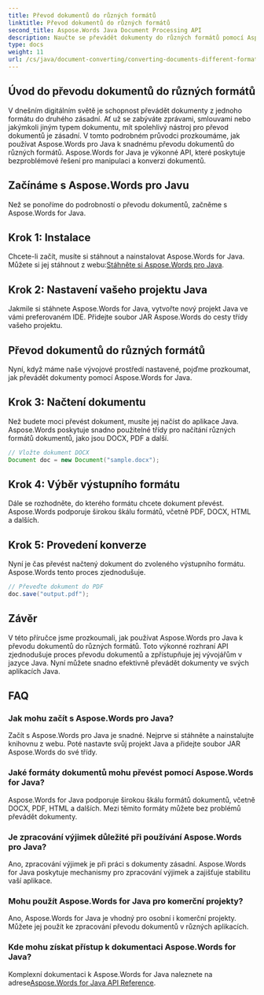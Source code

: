 ```yaml
---
title: Převod dokumentů do různých formátů
linktitle: Převod dokumentů do různých formátů
second_title: Aspose.Words Java Document Processing API
description: Naučte se převádět dokumenty do různých formátů pomocí Aspose.Words for Java. Podrobný průvodce pro efektivní převod dokumentů.
type: docs
weight: 11
url: /cs/java/document-converting/converting-documents-different-formats/
---
```


## Úvod do převodu dokumentů do různých formátů

V dnešním digitálním světě je schopnost převádět dokumenty z jednoho formátu do druhého zásadní. Ať už se zabýváte zprávami, smlouvami nebo jakýmkoli jiným typem dokumentu, mít spolehlivý nástroj pro převod dokumentů je zásadní. V tomto podrobném průvodci prozkoumáme, jak používat Aspose.Words pro Java k snadnému převodu dokumentů do různých formátů. Aspose.Words for Java je výkonné API, které poskytuje bezproblémové řešení pro manipulaci a konverzi dokumentů.

## Začínáme s Aspose.Words pro Javu

Než se ponoříme do podrobností o převodu dokumentů, začněme s Aspose.Words for Java.

## Krok 1: Instalace

 Chcete-li začít, musíte si stáhnout a nainstalovat Aspose.Words for Java. Můžete si jej stáhnout z webu:[Stáhněte si Aspose.Words pro Java](https://releases.aspose.com/words/java/).

## Krok 2: Nastavení vašeho projektu Java

Jakmile si stáhnete Aspose.Words for Java, vytvořte nový projekt Java ve vámi preferovaném IDE. Přidejte soubor JAR Aspose.Words do cesty třídy vašeho projektu.

## Převod dokumentů do různých formátů

Nyní, když máme naše vývojové prostředí nastavené, pojďme prozkoumat, jak převádět dokumenty pomocí Aspose.Words for Java.

## Krok 3: Načtení dokumentu

Než budete moci převést dokument, musíte jej načíst do aplikace Java. Aspose.Words poskytuje snadno použitelné třídy pro načítání různých formátů dokumentů, jako jsou DOCX, PDF a další.

```java
// Vložte dokument DOCX
Document doc = new Document("sample.docx");
```

## Krok 4: Výběr výstupního formátu

Dále se rozhodněte, do kterého formátu chcete dokument převést. Aspose.Words podporuje širokou škálu formátů, včetně PDF, DOCX, HTML a dalších.

## Krok 5: Provedení konverze

Nyní je čas převést načtený dokument do zvoleného výstupního formátu. Aspose.Words tento proces zjednodušuje.

```java
// Převeďte dokument do PDF
doc.save("output.pdf");
```

## Závěr

V této příručce jsme prozkoumali, jak používat Aspose.Words pro Java k převodu dokumentů do různých formátů. Toto výkonné rozhraní API zjednodušuje proces převodu dokumentů a zpřístupňuje jej vývojářům v jazyce Java. Nyní můžete snadno efektivně převádět dokumenty ve svých aplikacích Java.

## FAQ

### Jak mohu začít s Aspose.Words pro Java?

Začít s Aspose.Words pro Java je snadné. Nejprve si stáhněte a nainstalujte knihovnu z webu. Poté nastavte svůj projekt Java a přidejte soubor JAR Aspose.Words do své třídy.

### Jaké formáty dokumentů mohu převést pomocí Aspose.Words for Java?

Aspose.Words for Java podporuje širokou škálu formátů dokumentů, včetně DOCX, PDF, HTML a dalších. Mezi těmito formáty můžete bez problémů převádět dokumenty.

### Je zpracování výjimek důležité při používání Aspose.Words pro Java?

Ano, zpracování výjimek je při práci s dokumenty zásadní. Aspose.Words for Java poskytuje mechanismy pro zpracování výjimek a zajišťuje stabilitu vaší aplikace.

### Mohu použít Aspose.Words for Java pro komerční projekty?

Ano, Aspose.Words for Java je vhodný pro osobní i komerční projekty. Můžete jej použít ke zpracování převodu dokumentů v různých aplikacích.

### Kde mohu získat přístup k dokumentaci Aspose.Words for Java?

 Komplexní dokumentaci k Aspose.Words for Java naleznete na adrese[Aspose.Words for Java API Reference](https://reference.aspose.com/words/java/).